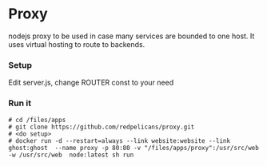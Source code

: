 # Proxy

nodejs proxy to be used in case many services are bounded to one host.
It uses virtual hosting to route to backends.


### Setup

Edit server.js, change ROUTER const to your need

### Run it

    # cd /files/apps
    # git clone https://github.com/redpelicans/proxy.git
    # <do setup>
    # docker run -d --restart=always --link website:website --link ghost:ghost  --name proxy -p 80:80 -v "/files/apps/proxy":/usr/src/web -w /usr/src/web  node:latest sh run

